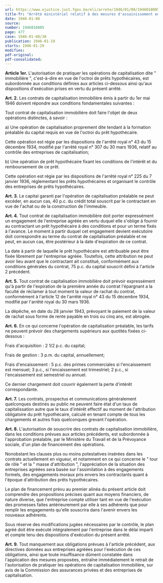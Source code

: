```yaml
---
url: https://www.ejustice.just.fgov.be/eli/arrete/1946/01/08/1946010805/justel
title-fr: "Arrêté ministériel relatif à des mesures d'assainissement en matière d'opérations de capitalisation, dite " immobilière "."
date: 1946-01-08
source:
number: 1946010805
page: 477
case: 1946-01-08/30
publication: 1946-01-19
starts: 1946-01-29
modifies:
pdf-original:
pdf-consolidated:
---
```


**Article 1er.** L'autorisation de pratiquer les opérations de capitalisation dite " immobilière ", c'est-à-dire en vue de l'octroi de prêts hypothécaires, est subordonnée aux conditions définies aux articles ci-dessous ainsi qu'aux dispositions d'exécution prises en vertu du présent arrêté.

**Art. 2.** Les contrats de capitalisation immobilière émis à partir du 1er mai 1946 doivent répondre aux conditions fondamentales suivantes :

Tout contrat de capitalisation immobilière doit faire l'objet de deux opérations distinctes, à savoir :

   a) Une opération de capitalisation proprement dite tendant à la formation préalable du capital requis en vue de l'octroi du prêt hypothécaire.

Cette opération est régie par les dispositions de l'arrêté royal n° 43 du 15 décembre 1934, modifié par l'arrêté royal n° 307 du 30 mars 1936, relatif au contrôle des entreprises de capitalisation;

   b) Une opération de prêt hypothécaire fixant les conditions de l'intérêt et du remboursement de ce prêt.

Cette opération est régie par les dispositions de l'arrêté royal n° 225 du 7 janvier 1936, réglementant les prêts hypothécaires et organisant le contrôle des entreprises de prêts hypothécaires.

**Art. 3.** Le capital garanti par l'opération de capitalisation préalable ne peut excéder, en aucun cas, 40 p.c. du crédit total souscrit par le contractant en vue de l'achat ou de la construction de l'immeuble.

**Art. 4.** Tout contrat de capitalisation immobilière doit porter expressément un engagement de l'entreprise agréée en vertu duquel elle s'oblige à fournir au contractant un prêt hypothécaire à des conditions et pour un terme fixés à l'avance. Le moment à partir duquel cet engagement devient exécutoire doit correspondre au terme du contrat de capitalisation préalable et ne peut, en aucun cas, être postérieur à la date d'expiration de ce contrat.

La date à partir de laquelle le prêt hypothécaire est attribuable peut être fixée librement par l'entreprise agréée. Toutefois, cette attribution ne peut avoir lieu avant que le contractant ait constitué, conformément aux conditions générales du contrat, 75 p.c. du capital souscrit défini à l'article 2 précédent.

**Art. 5.** Tout contrat de capitalisation immobilière doit prévoir expressément qu'à partir de l'expiration de la première année du contrat l'épargnant a la faculté de réclamer à tout moment la valeur de rachat du contrat, conformément à l'article 12 de l'arrêté royal n° 43 du 15 décembre 1934, modifié par l'arrêté royal du 30 mars 1936.

La dépêche, en date du 28 janvier 1943, prévoyant le paiement de la valeur de rachat sous forme de rente payable en trois ou cinq ans, est abrogée.

**Art. 6.** En ce qui concerne l'opération de capitalisation préalable, les tarifs ne peuvent prévoir des chargements supérieurs aux quotités fixées ci-dessous :

Frais d'acquisition : 2 1/2 p.c. du capital;

Frais de gestion : 3 p.m. du capital, annuellement;

Frais d'encaissement : 5 p.c. des primes commerciales si l'encaissement est mensuel; 3 p.c., si l'encaissement est trimestriel; 2 p.c., si l'encaissement est semestriel ou annuel.

Ce dernier chargement doit couvrir également la perte d'intérêt correspondante.

**Art. 7.** Les contrats, prospectus et communications généralement quelconques destinés au public ne peuvent faire état d'un taux de capitalissation autre que le taux d'intérêt effectif au moment de l'attribution obligatoire du prêt hypothécaire, calculé en tenant compte de tous les chargements et autres frais quelconques grevant l'opération.

**Art. 8.** L'autorisation de souscrire des contrats de capitalisation immobilière, dans les conditions prévues aux articles précédents, est subordonnée à l'approbation préalable, par le Ministère du Travail et de la Prévoyance sociale, d'un plan de financement des opérations.

Nonobstant les clauses plus ou moins potestatives insérées dans les contrats actuellement en vigueur, et notamment en ce qui concerne le " tour de rôle " et la " masse d'attribution ", l'appréciation de la situation des entreprises agréées sera basée sur l'assimilation à des engagements formels, des engagements moraux pris envers les contractants quant à l'époque d'attribution des prêts hypothécaires.

Le plan de financement prévu au premier alinéa du présent article doit comprendre des propositions précises quant aux moyens financiers, de nature diverse, que l'entreprise compte utiliser tant en vue de l'exécution des promesses faites antérieurement par elle à ses adhérents que pour remplir les engagements qu'elle souscrira dans l'avenir envers les nouveaux adhérents.

Sous réserve des modifications jugées nécessaires par le contrôle, le plan agréé doit être exécuté intégralement par l'entreprise dans le délai imparti et compte tenu des dispositions d'exécution du présent arrêté.

**Art. 9.** Tout manquement aux obligations prévues à l'article précédent, aux directives données aux entreprises agréées pour l'exécution de ces obligations, ainsi que toute insuffisance dûment constatée dans l'application des mesures proposées, entraîne immédiatement le retrait de l'autorisation de pratiquer les opérations de capitalisation immobilière, sur avis de la Commission des assurances privées et des entreprises de capitalisation.
